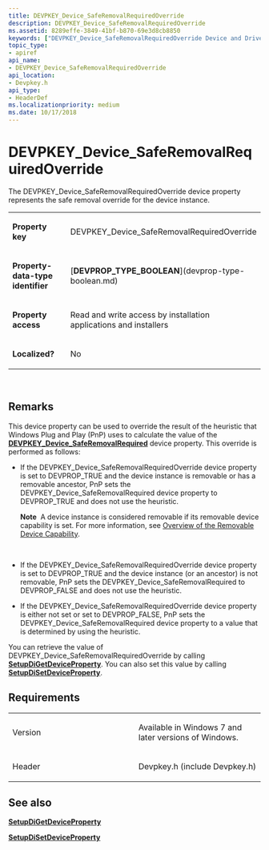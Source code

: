 ```yaml
---
title: DEVPKEY_Device_SafeRemovalRequiredOverride
description: DEVPKEY_Device_SafeRemovalRequiredOverride
ms.assetid: 8289effe-3849-41bf-b870-69e3d8cb8850
keywords: ["DEVPKEY_Device_SafeRemovalRequiredOverride Device and Driver Installation"]
topic_type:
- apiref
api_name:
- DEVPKEY_Device_SafeRemovalRequiredOverride
api_location:
- Devpkey.h
api_type:
- HeaderDef
ms.localizationpriority: medium
ms.date: 10/17/2018
---
```


# DEVPKEY_Device_SafeRemovalRequiredOverride


The DEVPKEY_Device_SafeRemovalRequiredOverride device property represents the safe removal override for the device instance.

<table>
<colgroup>
<col width="50%" />
<col width="50%" />
</colgroup>
<tbody>
<tr class="odd">
<td align="left"><p><strong>Property key</strong></p></td>
<td align="left"><p>DEVPKEY_Device_SafeRemovalRequiredOverride</p></td>
</tr>
<tr class="even">
<td align="left"><p><strong>Property-data-type identifier</strong></p></td>
<td align="left"><p>[<strong>DEVPROP_TYPE_BOOLEAN</strong>](devprop-type-boolean.md)</p></td>
</tr>
<tr class="odd">
<td align="left"><p><strong>Property access</strong></p></td>
<td align="left"><p>Read and write access by installation applications and installers</p></td>
</tr>
<tr class="even">
<td align="left"><p><strong>Localized?</strong></p></td>
<td align="left"><p>No</p></td>
</tr>
</tbody>
</table>

 

Remarks
-------

This device property can be used to override the result of the heuristic that Windows Plug and Play (PnP) uses to calculate the value of the [**DEVPKEY_Device_SafeRemovalRequired**](devpkey-device-saferemovalrequired.md) device property. This override is performed as follows:

-   If the DEVPKEY_Device_SafeRemovalRequiredOverride device property is set to DEVPROP_TRUE and the device instance is removable or has a removable ancestor, PnP sets the DEVPKEY_Device_SafeRemovalRequired device property to DEVPROP_TRUE and does not use the heuristic.

    **Note**  A device instance is considered removable if its removable device capability is set. For more information, see [Overview of the Removable Device Capability](https://msdn.microsoft.com/library/windows/hardware/ff549564).

     

-   If the DEVPKEY_Device_SafeRemovalRequiredOverride device property is set to DEVPROP_TRUE and the device instance (or an ancestor) is not removable, PnP sets the DEVPKEY_Device_SafeRemovalRequired to DEVPROP_FALSE and does not use the heuristic.

-   If the DEVPKEY_Device_SafeRemovalRequiredOverride device property is either not set or set to DEVPROP_FALSE, PnP sets the DEVPKEY_Device_SafeRemovalRequired device property to a value that is determined by using the heuristic.

You can retrieve the value of DEVPKEY_Device_SafeRemovalRequiredOverride by calling [**SetupDiGetDeviceProperty**](https://msdn.microsoft.com/library/windows/hardware/ff551963). You can also set this value by calling [**SetupDiSetDeviceProperty**](https://msdn.microsoft.com/library/windows/hardware/ff552163).

Requirements
------------

<table>
<colgroup>
<col width="50%" />
<col width="50%" />
</colgroup>
<tbody>
<tr class="odd">
<td align="left"><p>Version</p></td>
<td align="left"><p>Available in Windows 7 and later versions of Windows.</p></td>
</tr>
<tr class="even">
<td align="left"><p>Header</p></td>
<td align="left">Devpkey.h (include Devpkey.h)</td>
</tr>
</tbody>
</table>

## See also


[**SetupDiGetDeviceProperty**](https://msdn.microsoft.com/library/windows/hardware/ff551963)

[**SetupDiSetDeviceProperty**](https://msdn.microsoft.com/library/windows/hardware/ff552163)

 

 






